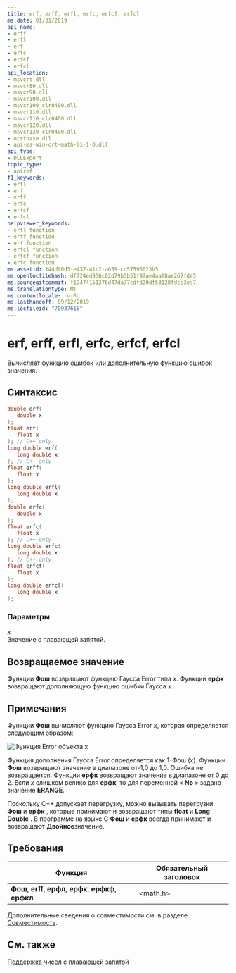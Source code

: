 ```yaml
---
title: erf, erff, erfl, erfc, erfcf, erfcl
ms.date: 01/31/2019
api_name:
- erff
- erfl
- erf
- erfc
- erfcf
- erfcl
api_location:
- msvcrt.dll
- msvcr80.dll
- msvcr90.dll
- msvcr100.dll
- msvcr100_clr0400.dll
- msvcr110.dll
- msvcr110_clr0400.dll
- msvcr120.dll
- msvcr120_clr0400.dll
- ucrtbase.dll
- api-ms-win-crt-math-l1-1-0.dll
api_type:
- DLLExport
topic_type:
- apiref
f1_keywords:
- erfl
- erf
- erff
- erfc
- erfcf
- erfcl
helpviewer_keywords:
- erfl function
- erff function
- erf function
- erfcl function
- erfcf function
- erfc function
ms.assetid: 144d90d3-e437-41c2-a659-cd57596023b5
ms.openlocfilehash: df724ed056c02d79b5b51f97ae4aaf8ae267fde5
ms.sourcegitcommit: f19474151276d47da77cdfd20df53128fdcc3ea7
ms.translationtype: MT
ms.contentlocale: ru-RU
ms.lasthandoff: 09/12/2019
ms.locfileid: "70937618"
---
```

# <a name="erf-erff-erfl-erfc-erfcf-erfcl"></a>erf, erff, erfl, erfc, erfcf, erfcl

Вычисляет функцию ошибок или дополнительную функцию ошибок значения.

## <a name="syntax"></a>Синтаксис

```C
double erf(
   double x
);
float erf(
   float x
); // C++ only
long double erf(
   long double x
); // C++ only
float erff(
   float x
);
long double erfl(
   long double x
);
double erfc(
   double x
);
float erfc(
   float x
); // C++ only
long double erfc(
   long double x
); // C++ only
float erfcf(
   float x
);
long double erfcl(
   long double x
);
```

### <a name="parameters"></a>Параметры

*x*<br/>
Значение с плавающей запятой.

## <a name="return-value"></a>Возвращаемое значение

Функции **Фош** возвращают функцию Гаусса Error типа *x*. Функции **ерфк** возвращают дополняющую функцию ошибки Гаусса *x*.

## <a name="remarks"></a>Примечания

Функции **Фош** вычисляют функцию Гаусса Error *x*, которая определяется следующим образом:

![Функция Error объекта x](media/crt_erf_formula.PNG "Функция Error объекта x")

Функция дополнения Гаусса Error определяется как 1-Фош (x). Функции **Фош** возвращают значение в диапазоне от-1,0 до 1,0. Ошибка не возвращается. Функции **ерфк** возвращают значение в диапазоне от 0 до 2. Если *x* слишком велико для **ерфк**, то для переменной « **No** » задано значение **ERANGE**.

Поскольку C++ допускает перегрузку, можно вызывать перегрузки **Фош** и **ерфк** , которые принимают и возвращают типы **float** и **Long** **Double** . В программе на языке C **Фош** и **ерфк** всегда принимают и возвращают **Двойное**значение.

## <a name="requirements"></a>Требования

|Функция|Обязательный заголовок|
|--------------|---------------------|
|**Фош**, **erff**, **ерфл**, **ерфк**, **ерфкф**, **ерфкл**|\<math.h>|

Дополнительные сведения о совместимости см. в разделе [Совместимость](../../c-runtime-library/compatibility.md).

## <a name="see-also"></a>См. также

[Поддержка чисел с плавающей запятой](../../c-runtime-library/floating-point-support.md)<br/>
